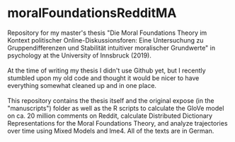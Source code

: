 # moralFoundationsRedditMA

Repository for my master's thesis "Die Moral Foundations Theory im Kontext politischer 
Online-Diskussionsforen: Eine Untersuchung zu Gruppendifferenzen und Stabilität intuitiver
moralischer Grundwerte" in psychology at the University of Innsbruck (2019). 
</br>
</br>
At the time of writing my thesis I didn't use Github yet, but I recently stumbled upon 
my old code and thought it would be nicer to have everything somewhat cleaned up and in one place.
</br>
</br>
This repository contains the thesis itself and the original expose (in the "manuscripts") folder 
as well as the R scripts to calculate the GloVe model on ca. 20 million comments on 
Reddit, calculate Distributed Dictionary Representations for the Moral Foundations Theory, 
and analyze trajectories over time using Mixed Models and lme4. All of the texts are in German.